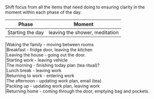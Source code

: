 Shift focus from all the items that need doing to ensuring clarity in the moment within each phase of the day. 


|Phase|Moment|
|--|--|
|Starting the day  |  leaving the shower, meditation  |
 
|Waking the family - moving between rooms  
|Breakfast - fridge door, leaving the kitchen  
|Leaving the house - going out the door.  
|Starting work - leaving vehicle  
|The morning - finishing today plan (tea ritual)?  
|Lunch break - leaving work  
|Returning to work - entering work  
|The afternoon - updating work plan, email (tea)  
|Packing up - updating work plan, leaving work  
|Returning home - coming through the door, emptying bag and pockets.
<!--stackedit_data:
eyJoaXN0b3J5IjpbLTIwOTM5MDc4Nl19
-->